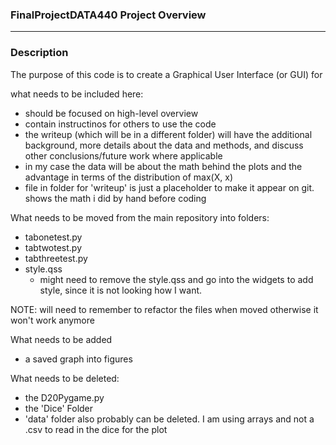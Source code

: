 ### FinalProjectDATA440 Project Overview
---

### Description
The purpose of this code is to create a Graphical User Interface (or GUI) for 


what needs to be included here:
- should be focused on high-level overview 
- contain instructinos for others to use the code
- the writeup (which will be in a different folder) will have the additional background, more details about the data and methods, and discuss other conclusions/future work where applicable
- in my case the data will be about the math behind the plots and the advantage in terms of the distribution of max(X, x)
- file in folder for 'writeup' is just a placeholder to make it appear on git. shows the math i did by hand before coding


What needs to be moved from the main repository into folders:
- tabonetest.py
- tabtwotest.py
- tabthreetest.py
- style.qss
    - might need to remove the style.qss and go into the widgets to add style, since it is not looking how I want.

NOTE: will need to remember to refactor the files when moved otherwise it won't work anymore

What needs to be added
- a saved graph into figures

What needs to be deleted:
- the D20Pygame.py
- the 'Dice' Folder
- 'data' folder also probably can be deleted. I am using arrays and not a .csv to read in the dice for the plot